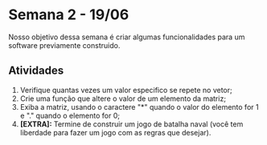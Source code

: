 # Semana 2 - 19/06

Nosso objetivo dessa semana é criar algumas funcionalidades para um software previamente construido.

## Atividades
1. Verifique quantas vezes um valor especifico se repete no vetor;
2. Crie uma função que altere o valor de um elemento da matriz;
3. Exiba a matriz, usando o caractere "*" quando o valor do elemento for 1 e "." quando o elemento for 0;
4. **[EXTRA]:** Termine de construir um jogo de batalha naval (você tem liberdade para fazer um jogo com as regras que desejar).